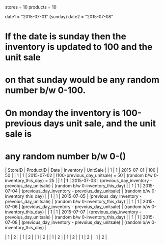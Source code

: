 stores = 10
products = 10

date1 = "2015-07-01" (sunday)
date2 = "2015-07-08"

# If the date is sunday then the inventory is updated to 100 and the unit sale
# on that sunday would be any random number b/w 0-100.
# On monday the inventory is 100-previous days unit sale, and the unit sale is
# any random number b/w 0-()

| StoreID | ProductID | Date  | Inventory  | UnitSale |
| 1 | 1 | 2015-07-01 | 100 | 50 |
| 1 | 1 | 2015-07-02 | (100-previous_day_unitsale) = 50 | (random b/w 0-inventory_this_day) = 25 |
| 1 | 1 | 2015-07-03 | (previous_day_inventory - prevoius_day_unitsale) | (random b/w 0-inventory_this_day) |
| 1 | 1 | 2015-07-04 | (previous_day_inventory - prevoius_day_unitsale) | (random b/w 0-inventory_this_day) |
| 1 | 1 | 2015-07-05 | (previous_day_inventory - prevoius_day_unitsale) | (random b/w 0-inventory_this_day) |
| 1 | 1 | 2015-07-06 | (previous_day_inventory - prevoius_day_unitsale) | (random b/w 0-inventory_this_day) |
| 1 | 1 | 2015-07-07 | (previous_day_inventory - prevoius_day_unitsale) | (random b/w 0-inventory_this_day) |
| 1 | 1 | 2015-07-08 | (previous_day_inventory - prevoius_day_unitsale) | (random b/w 0-inventory_this_day) |

| 1 | 2 |
| 1 | 2 |
| 1 | 2 |
| 1 | 2 |
| 1 | 2 |
| 1 | 2 |
| 1 | 2 |
